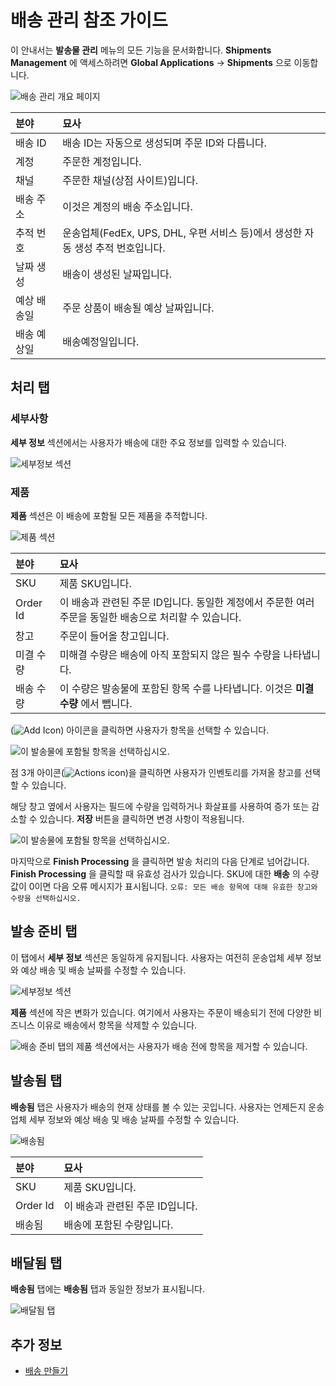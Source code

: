 # 배송 관리 참조 가이드

이 안내서는 **발송물 관리** 메뉴의 모든 기능을 문서화합니다. **Shipments Management** 에 액세스하려면 **Global Applications** &rarr; **Shipments** 으로 이동합니다.

![배송 관리 개요 페이지](./shipments-management-reference-guide/images/01.png)

| 분야     | 묘사                                                    |
|:------ |:----------------------------------------------------- |
| 배송 ID  | 배송 ID는 자동으로 생성되며 주문 ID와 다릅니다.                         |
| 계정     | 주문한 계정입니다.                                            |
| 채널     | 주문한 채널(상점 사이트)입니다.                                    |
| 배송 주소  | 이것은 계정의 배송 주소입니다.                                     |
| 추적 번호  | 운송업체(FedEx, UPS, DHL, 우편 서비스 등)에서 생성한 자동 생성 추적 번호입니다. |
| 날짜 생성  | 배송이 생성된 날짜입니다.                                        |
| 예상 배송일 | 주문 상품이 배송될 예상 날짜입니다.                                  |
| 배송 예상일 | 배송예정일입니다.                                             |

## 처리 탭

### 세부사항

**세부 정보** 섹션에서는 사용자가 배송에 대한 주요 정보를 입력할 수 있습니다.

![세부정보 섹션](./shipments-management-reference-guide/images/04.png)

### 제품

**제품** 섹션은 이 배송에 포함될 모든 제품을 추적합니다.

![제품 섹션](./shipments-management-reference-guide/images/02.png)

| 분야       | 묘사                                                           |
|:-------- |:------------------------------------------------------------ |
| SKU      | 제품 SKU입니다.                                                   |
| Order Id | 이 배송과 관련된 주문 ID입니다. 동일한 계정에서 주문한 여러 주문을 동일한 배송으로 처리할 수 있습니다. |
| 창고       | 주문이 들어올 창고입니다.                                               |
| 미결 수량    | 미해결 수량은 배송에 아직 포함되지 않은 필수 수량을 나타냅니다.                         |
| 배송 수량    | 이 수량은 발송물에 포함된 항목 수를 나타냅니다. 이것은 **미결 수량** 에서 뺍니다.               |

(![Add Icon](../../images/icon-add.png)) 아이콘을 클릭하면 사용자가 항목을 선택할 수 있습니다.

![이 발송물에 포함될 항목을 선택하십시오.](./shipments-management-reference-guide/images/03.png)

점 3개 아이콘(![Actions icon](../../images/icon-actions.png))을 클릭하면 사용자가 인벤토리를 가져올 창고를 선택할 수 있습니다.

해당 창고 옆에서 사용자는 필드에 수량을 입력하거나 화살표를 사용하여 증가 또는 감소할 수 있습니다. **저장** 버튼을 클릭하면 변경 사항이 적용됩니다.

![이 발송물에 포함될 항목을 선택하십시오.](./shipments-management-reference-guide/images/05.png)

마지막으로 **Finish Processing** 을 클릭하면 발송 처리의 다음 단계로 넘어갑니다. **Finish Processing** 을 클릭할 때 유효성 검사가 있습니다. SKU에 대한 **배송** 의 수량 값이 0이면 다음 오류 메시지가 표시됩니다. `오류: 모든 배송 항목에 대해 유효한 창고와 수량을 선택하십시오.`

## 발송 준비 탭

이 탭에서 **세부 정보** 섹션은 동일하게 유지됩니다. 사용자는 여전히 운송업체 세부 정보와 예상 배송 및 배송 날짜를 수정할 수 있습니다.

![세부정보 섹션](./shipments-management-reference-guide/images/04.png)

**제품** 섹션에 작은 변화가 있습니다. 여기에서 사용자는 주문이 배송되기 전에 다양한 비즈니스 이유로 배송에서 항목을 삭제할 수 있습니다.

![배송 준비 탭의 제품 섹션에서는 사용자가 배송 전에 항목을 제거할 수 있습니다.](./shipments-management-reference-guide/images/06.png)

## 발송됨 탭

**배송됨** 탭은 사용자가 배송의 현재 상태를 볼 수 있는 곳입니다. 사용자는 언제든지 운송업체 세부 정보와 예상 배송 및 배송 날짜를 수정할 수 있습니다.

![배송됨](./shipments-management-reference-guide/images/07.png)

| 분야       | 묘사                  |
|:-------- |:------------------- |
| SKU      | 제품 SKU입니다.          |
| Order Id | 이 배송과 관련된 주문 ID입니다. |
| 배송됨      | 배송에 포함된 수량입니다.      |

## 배달됨 탭

**배송됨** 탭에는 **배송됨** 탭과 동일한 정보가 표시됩니다.

![배달됨 탭](./shipments-management-reference-guide/images/08.png)

## 추가 정보

* [배송 만들기](./creating-a-shipment.md)
